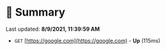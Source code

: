 # 📖 Summary
Last updated: **8/9/2021, 11:39:59 AM**

- `GET` [https://google.com](https://google.com) - **Up** (115ms)
